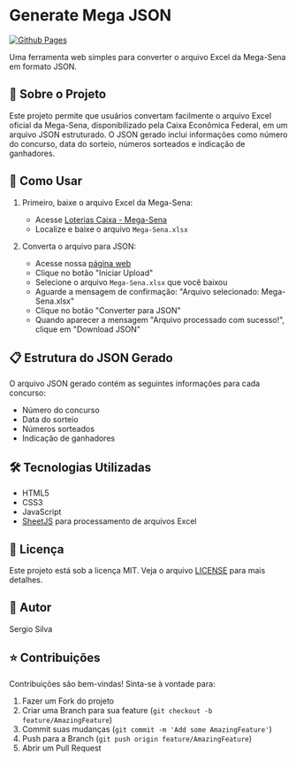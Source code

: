 # Generate Mega JSON

[![Github Pages](https://img.shields.io/badge/github%20pages-121013?style=for-the-badge&logo=github&logoColor=white)](https://sj-silva.github.io/generate-mega-json/)

Uma ferramenta web simples para converter o arquivo Excel da Mega-Sena em formato JSON.

## 🎯 Sobre o Projeto

Este projeto permite que usuários convertam facilmente o arquivo Excel oficial da Mega-Sena, disponibilizado pela Caixa Econômica Federal, em um arquivo JSON estruturado. O JSON gerado inclui informações como número do concurso, data do sorteio, números sorteados e indicação de ganhadores.

## 🚀 Como Usar

1. Primeiro, baixe o arquivo Excel da Mega-Sena:

   - Acesse [Loterias Caixa - Mega-Sena](https://loterias.caixa.gov.br/Paginas/Mega-Sena.aspx)
   - Localize e baixe o arquivo `Mega-Sena.xlsx`

2. Converta o arquivo para JSON:
   - Acesse nossa [página web](https://sj-silva.github.io/generate-mega-json/)
   - Clique no botão "Iniciar Upload"
   - Selecione o arquivo `Mega-Sena.xlsx` que você baixou
   - Aguarde a mensagem de confirmação: "Arquivo selecionado: Mega-Sena.xlsx"
   - Clique no botão "Converter para JSON"
   - Quando aparecer a mensagem "Arquivo processado com sucesso!", clique em "Download JSON"

## 📋 Estrutura do JSON Gerado

O arquivo JSON gerado contém as seguintes informações para cada concurso:

- Número do concurso
- Data do sorteio
- Números sorteados
- Indicação de ganhadores

## 🛠️ Tecnologias Utilizadas

- HTML5
- CSS3
- JavaScript
- [SheetJS](https://sheetjs.com/) para processamento de arquivos Excel

## 📄 Licença

Este projeto está sob a licença MIT. Veja o arquivo [LICENSE](LICENSE) para mais detalhes.

## 👤 Autor

Sergio Silva

## ⭐ Contribuições

Contribuições são bem-vindas! Sinta-se à vontade para:

1. Fazer um Fork do projeto
2. Criar uma Branch para sua feature (`git checkout -b feature/AmazingFeature`)
3. Commit suas mudanças (`git commit -m 'Add some AmazingFeature'`)
4. Push para a Branch (`git push origin feature/AmazingFeature`)
5. Abrir um Pull Request
